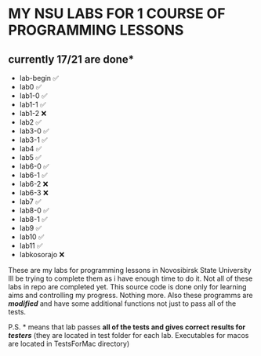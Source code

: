 # **MY NSU LABS FOR 1 COURSE OF PROGRAMMING LESSONS**
## currently 17/21 are done*

- lab-begin ✅
- lab0 ✅
- lab1-0 ✅
- lab1-1 ✅
- lab1-2 ❌
- lab2 ✅
- lab3-0 ✅
- lab3-1 ✅
- lab4 ✅
- lab5 ✅
- lab6-0 ✅
- lab6-1 ✅
- lab6-2 ❌
- lab6-3 ❌
- lab7 ✅
- lab8-0 ✅
- lab8-1 ✅
- lab9 ✅
- lab10 ✅
- lab11 ✅
- labkosorajo ❌

These are my labs for programming lessons in Novosibirsk State University
Ill be trying to complete them as i have enough time to do it.
Not all of these labs in repo are completed yet.
This source code is done only for learning aims and controlling my progress. Nothing more.
Also these programms are **_modified_** and have some additional functions not just to pass all of the tests.

P.S. * means that lab passes **all of the tests and gives correct results for _testers_** (they are located in test folder for each lab. Executables for macos are located in TestsForMac directory)
